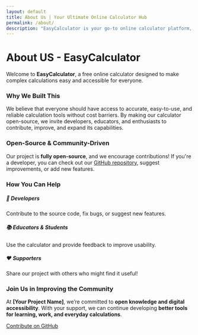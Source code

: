 ```yaml
---
layout: default
title: About Us | Your Ultimate Online Calculator Hub
permalink: /about/
description: "EasyCalculator is your go-to online calculator platform, offering 500+ powerful calculators for finance, health, math, fitness, and more. Simplify your calculations with accuracy and ease—all in one place!"
---
```


<div class="container">
<h1>About US - EasyCalculator</h1>
<p>Welcome to <strong>EasyCalculator</strong>, a free online calculator designed to make complex calculations easy and accessible for everyone.</p>
<h3>Why We Built This</h3>
<p>We believe that everyone should have access to accurate, easy-to-use, and reliable calculation tools without cost barriers. By making our calculator open-source, we invite developers, educators, and enthusiasts to contribute, improve, and expand its capabilities.</p>
<h3>Open-Source & Community-Driven</h3>
<p>Our project is <strong>fully open-source</strong>, and we encourage contributions! If you're a developer, you can check out our <a href="https://github.com/easycalculator-org/easycalculator" class="text-primary">GitHub repository</a>, suggest improvements, or add new features.</p>
<div class="row mt-4">
<div class="col-md-12 text-center">
                <h3>How You Can Help</h3>
            </div>
            <div class="col-md-4 text-center">
                <h5>🚀 Developers</h5>
                <p>Contribute to the source code, fix bugs, or suggest new features.</p>
            </div>
            <div class="col-md-4 text-center">
                <h5>📚 Educators & Students</h5>
                <p>Use the calculator and provide feedback to improve usability.</p>
            </div>
            <div class="col-md-4 text-center">
                <h5>❤️ Supporters</h5>
                <p>Share our project with others who might find it useful!</p>
            </div>
        </div>
<div class="row mt-5 text-center">
            <div class="col-lg-12">
                <h3>Join Us in Improving the Community</h3>
                <p>At <strong>[Your Project Name]</strong>, we’re committed to <strong>open knowledge and digital accessibility</strong>. With your support, we can continue developing <strong>better tools for learning, work, and everyday calculations</strong>.</p>
                <a href="https://github.com/easycalculator-org/easycalculator" class="btn btn-primary mt-3">Contribute on GitHub</a>
            </div>
        </div>
    </div>